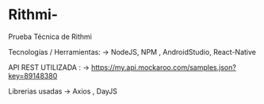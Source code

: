# Rithmi-
Prueba Técnica de Rithmi

Tecnologías / Herramientas:
-> NodeJS, NPM , AndroidStudio, React-Native

API REST UTILIZADA :
-> https://my.api.mockaroo.com/samples.json?key=89148380

Librerias usadas
-> Axios , DayJS
